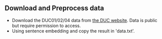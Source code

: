 ## Download and Preprocess data
* Download the DUC01/02/04 data from [the DUC website](https://duc.nist.gov/data.html). Data is public but require permission to access.
* Using sentence embedding and copy the result in 'data.txt'.
